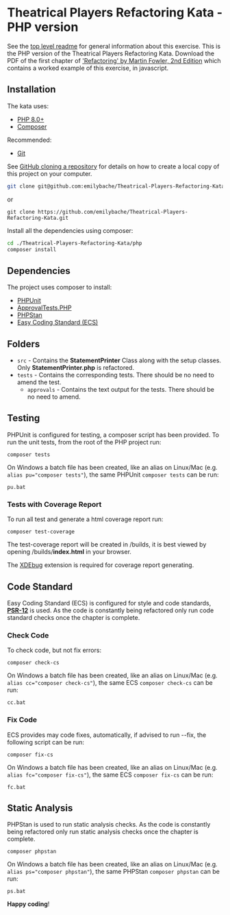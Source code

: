 # Theatrical Players Refactoring Kata - PHP version

See the [top level readme](../../Theatrical-Players-Refactoring-Kata/README.md) for general information
 about this exercise. This is the PHP version of the Theatrical Players Refactoring Kata. Download the PDF of the first 
chapter of ['Refactoring' by Martin Fowler, 2nd Edition](https://www.thoughtworks.com/books/refactoring2) which contains 
a worked example of this exercise, in javascript.

## Installation

The kata uses:

- [PHP 8.0+](https://www.php.net/downloads.php)
- [Composer](https://getcomposer.org)

Recommended:

- [Git](https://git-scm.com/downloads)

See [GitHub cloning a repository](https://help.github.com/en/articles/cloning-a-repository) for details on how to
create a local copy of this project on your computer.

```sh
git clone git@github.com:emilybache/Theatrical-Players-Refactoring-Kata.git
```

or

```shell script
git clone https://github.com/emilybache/Theatrical-Players-Refactoring-Kata.git
```

Install all the dependencies using composer:

```sh
cd ./Theatrical-Players-Refactoring-Kata/php
composer install
```

## Dependencies

The project uses composer to install:

- [PHPUnit](https://phpunit.de/)
- [ApprovalTests.PHP](https://github.com/approvals/ApprovalTests.php)
- [PHPStan](https://github.com/phpstan/phpstan)
- [Easy Coding Standard (ECS)](https://github.com/symplify/easy-coding-standard)

## Folders

- `src` - Contains the **StatementPrinter** Class along with the setup classes. Only **StatementPrinter.php** is
    refactored. 
- `tests` - Contains the corresponding tests. There should be no need to amend the test.
  - `approvals` - Contains the text output for the tests. There should be no need to amend.

## Testing

PHPUnit is configured for testing, a composer script has been provided. To run the unit tests, from the root of the PHP
project run:

```shell script
composer tests
```

On Windows a batch file has been created, like an alias on Linux/Mac (e.g. `alias pu="composer tests"`), the same
PHPUnit `composer tests` can be run:

```shell script
pu.bat
```

### Tests with Coverage Report

To run all test and generate a html coverage report run:

```shell script
composer test-coverage
```

The test-coverage report will be created in /builds, it is best viewed by opening /builds/**index.html** in your
browser.

The [XDEbug](https://xdebug.org/download) extension is required for coverage report generating. 

## Code Standard

Easy Coding Standard (ECS) is configured for style and code standards,
**[PSR-12](https://www.php-fig.org/psr/psr-12/)** is used. As the code is constantly being refactored only run code
  standard checks once the chapter is complete.

### Check Code

To check code, but not fix errors:

```shell script
composer check-cs
``` 

On Windows a batch file has been created, like an alias on Linux/Mac (e.g. `alias cc="composer check-cs"`), the
 same ECS `composer check-cs` can be run:

```shell script
cc.bat
```

### Fix Code

ECS provides may code fixes, automatically, if advised to run --fix, the following script can be run:

```shell script
composer fix-cs
```

On Windows a batch file has been created, like an alias on Linux/Mac (e.g. `alias fc="composer fix-cs"`), the same
 ECS `composer fix-cs` can be run:

```shell script
fc.bat
```

## Static Analysis

PHPStan is used to run static analysis checks. As the code is constantly being refactored only run static analysis
  checks once the chapter is complete.

```shell script
composer phpstan
```

On Windows a batch file has been created, like an alias on Linux/Mac (e.g. `alias ps="composer phpstan"`), the
 same PHPStan `composer phpstan` can be run:

```shell script
ps.bat
```

**Happy coding**!

